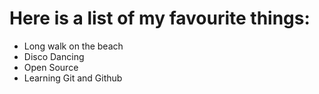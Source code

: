 # Here is a list of my favourite things:
- Long walk on the beach
- Disco Dancing
- Open Source
- Learning Git and Github
